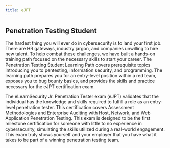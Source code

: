 ```yaml
---
title: eJPT
---
```


## Penetration Testing Student

The hardest thing you will ever do in cybersecurity is to land your first job. There are HR gateways, industry jargon, and companies unwilling to hire new talent. To help combat these challenges, we have built a hands-on training path focused on the necessary skills to start your career. The Penetration Testing Student Learning Path covers prerequisite topics introducing you to pentesting, information security, and programming. The learning path prepares you for an entry-level position within a red team, exposes you to bug bounty basics, and provides the skills and practice necessary for the eJPT certification exam.

The eLearnSecurity Jr. Penetration Tester exam (eJPT) validates that the individual has the knowledge and skills required to fulfill a role as an entry-level penetration tester. This certification covers Assessment Methodologies and Enterprise Auditing with Host, Network, and Web Application Penetration Testing. This exam is designed to be the first milestone certification for someone with little to no experience in cybersecurity, simulating the skills utilized during a real-world engagement. This exam truly shows yourself and your employer that you have what it takes to be part of a winning penetration testing team.